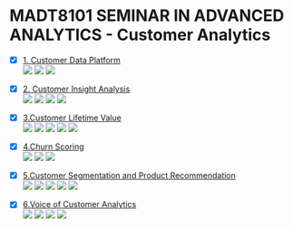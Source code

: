 # MADT8101 SEMINAR IN ADVANCED ANALYTICS - Customer Analytics

- [x] [1. Customer Data Platform](https://github.com/ssorawits/MADT_8101_CustomerAnalytics/blob/0b3021fe3412908f1e4d309da894c5c72e7c4d7d/01%20-%20Customer%20Data%20Platform/README.md)  
[![](https://img.shields.io/badge/-Concept-green)](#) [![](https://img.shields.io/badge/-Presentation-green)](#) [![](https://img.shields.io/badge/-Student-blue)](#)

- [x] [2. Customer Insight Analysis](https://github.com/ssorawits/MADT_8101_CustomerAnalytics/blob/7ff8d5915adbe9ac951f153724b994c353445565/02%20-%20Customer%20Insight%20Analysis/README.md)  
[![](https://img.shields.io/badge/-Concept-green)](#) [![](https://img.shields.io/badge/-Presentation-green)](#) [![](https://img.shields.io/badge/-Python-green)](#) [![](https://img.shields.io/badge/-Student-blue)](#)

- [x] [3.Customer Lifetime Value](https://github.com/ssorawits/MADT_8101_CustomerAnalytics/blob/0c387b9dca80751a8f3269507e228de8d036f204/03%20-%20CLV/README.md)  
[![](https://img.shields.io/badge/-Concept-green)](#) [![](https://img.shields.io/badge/-Presentation-green)](#) [![](https://img.shields.io/badge/-K--Means-orange)](#) [![](https://img.shields.io/badge/-Classification-orange)](#) [![](https://img.shields.io/badge/-Student-blue)](#)

- [x] [4.Churn Scoring](https://github.com/ssorawits/MADT_8101_CustomerAnalytics/blob/7ff8d5915adbe9ac951f153724b994c353445565/04%20-%20Churn%20Scoring/README.md)  
[![](https://img.shields.io/badge/-Python-green)](#) [![](https://img.shields.io/badge/-Classification-orange)](#) [![](https://img.shields.io/badge/-Student-blue)](#)

- [x] [5.Customer Segmentation and Product Recommendation](https://github.com/ssorawits/MADT_8101_CustomerAnalytics/blob/1e37a9318356ace5817d1aad061fa5102295dff1/05%20-%20Customer%20Segmentation/README.md)  
[![](https://img.shields.io/badge/-Presentation-green)](#) [![](https://img.shields.io/badge/-Python-green)](#) [![](https://img.shields.io/badge/-K--Means-orange)](#) [![](https://img.shields.io/badge/-Classification-orange)](#) [![](https://img.shields.io/badge/-Student-blue)](#)

- [x] [6.Voice of Customer Analytics](https://github.com/ssorawits/MADT_8101_CustomerAnalytics/blob/1e37a9318356ace5817d1aad061fa5102295dff1/06%20-%20Voice%20of%20Customer/README.md)  
[![](https://img.shields.io/badge/-Python-green)](#) [![](https://img.shields.io/badge/-Topic--Modeling-orange)](#) [![](https://img.shields.io/badge/-NLP-orange)](#) [![](https://img.shields.io/badge/-student-blue)](#)
